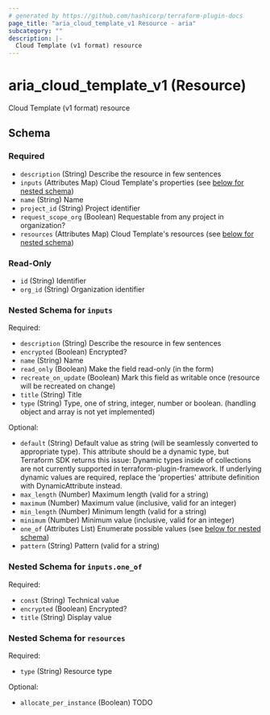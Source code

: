 ```yaml
---
# generated by https://github.com/hashicorp/terraform-plugin-docs
page_title: "aria_cloud_template_v1 Resource - aria"
subcategory: ""
description: |-
  Cloud Template (v1 format) resource
---
```


# aria_cloud_template_v1 (Resource)

Cloud Template (v1 format) resource



<!-- schema generated by tfplugindocs -->
## Schema

### Required

- `description` (String) Describe the resource in few sentences
- `inputs` (Attributes Map) Cloud Template's properties (see [below for nested schema](#nestedatt--inputs))
- `name` (String) Name
- `project_id` (String) Project identifier
- `request_scope_org` (Boolean) Requestable from any project in organization?
- `resources` (Attributes Map) Cloud Template's resources (see [below for nested schema](#nestedatt--resources))

### Read-Only

- `id` (String) Identifier
- `org_id` (String) Organization identifier

<a id="nestedatt--inputs"></a>
### Nested Schema for `inputs`

Required:

- `description` (String) Describe the resource in few sentences
- `encrypted` (Boolean) Encrypted?
- `name` (String) Name
- `read_only` (Boolean) Make the field read-only (in the form)
- `recreate_on_update` (Boolean) Mark this field as writable once (resource will be recreated on change)
- `title` (String) Title
- `type` (String) Type, one of string, integer, number or boolean. (handling object and array is not yet implemented)

Optional:

- `default` (String) Default value as string (will be seamlessly converted to appropriate type).
This attribute should be a dynamic type, but Terraform SDK returns this issue:
Dynamic types inside of collections are not currently supported in terraform-plugin-framework.
If underlying dynamic values are required, replace the 'properties' attribute definition with DynamicAttribute instead.
- `max_length` (Number) Maximum length (valid for a string)
- `maximum` (Number) Maximum value (inclusive, valid for an integer)
- `min_length` (Number) Minimum length (valid for a string)
- `minimum` (Number) Minimum value (inclusive, valid for an integer)
- `one_of` (Attributes List) Enumerate possible values (see [below for nested schema](#nestedatt--inputs--one_of))
- `pattern` (String) Pattern (valid for a string)

<a id="nestedatt--inputs--one_of"></a>
### Nested Schema for `inputs.one_of`

Required:

- `const` (String) Technical value
- `encrypted` (Boolean) Encrypted?
- `title` (String) Display value



<a id="nestedatt--resources"></a>
### Nested Schema for `resources`

Required:

- `type` (String) Resource type

Optional:

- `allocate_per_instance` (Boolean) TODO
